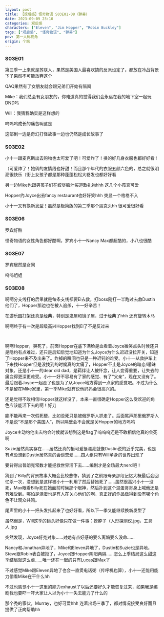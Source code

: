 ```yaml
---
layout: post
title: 【观后感】怪奇物语 S03E01-08（弹幕）
date: 2023-09-09 23:10
categories: 观后感
characters: ["Eleven", "Jim Hopper", "Robin Buckley"]
tags: ["观后感", "怪奇物语", "弹幕"]
pov: 第一人称视角
origin: 个站
---
```


### S03E01

第三季一上来就是苏联人，果然是美国人最喜欢搞的反派设定了，都放在冷战背景下了果然不可能放弃这个

QAQ果然有了女朋友就会跟兄弟们开始有隔阂

Mike：我们总会有女朋友的，你难道真的觉得我们会永远在我的地下室一起玩DND吗

Will：我猜我确实是这样想的

呜呜呜成长的痛苦啊这是

这部剧一边是奇幻打怪故事一边也仍然是成长故事了

### S03E02

小十一跟麦克斯出去购物也太可爱了吧！可爱炸了！换的好几身衣服也都好好看！

（可爱炸了！她俩的友情线也好甜！而且那个年代的衣服五颜六色的，总之就很明亮很快乐（街上女孩子都是那种蓬蓬松松大卷发也都好好看

另一边Mike也跟男孩子们在绞尽脑汁买道歉礼物hhh 这几个小孩真可爱

Hopper约Joyce出去fancy restaurant也好好笑hhh 突显一个格格不入

小十一又有换新发型！虽然是极简版的第二季那个朋克头hh 很可爱很好看

### S03E06

罗宾好酷

怪奇物语的女性角色都好酷啊，罗宾小十一Nancy Max都超酷的，小八也很酷

### S03E07

罗宾居然是女同

呜呜姐姐

### S03E08

啊啊分支线打的后果就是每条支线都要El去救，打boss刚打一半跑过去救Dustin他们了，Hopper那边也在被人追杀，十一好辛苦！

在游乐园打架还真是经典，特别是鬼屋和镜子屋，过于经典了hhh 还有旋转木马

啊啊终于有一次是超级高兴Hopper找到El了不是反过来

<br>

啊啊Hopper，哭死了。前面Hopper在底下满脸是血看着Joyce微笑点头时候还只是隐约有点难过，还只是后知后觉地知道为什么Joyce为什么迟迟没拉开关，知道了Hopper来不及出来了。炸掉的瞬间也只是一种迟钝的难受。小十一从救护车上下来找Hopper但是没找到的时候真的太痛了，Hopper不止是Joyce的暗恋/暧昧对象，还是小十一的dear old dad，是羁绊让人被怀念，让人变得重要，让失去的痛变得更深更难受。小十一好不容易有了家的感觉、有了“父亲”，现在又没有了。最后跟着Joyce一起走了也是为了从Joyce地方得到一点家的感觉吧。不过为什么不是留在Mike家里，第一季Mike就有说他妈妈会很高兴的。

还是觉得不敢相信Hopper就这样没了，本来一直很确定Hopper这么受欢迎的角色应该能活下去的啊！好刀

能不能再来一次假死梗，比如没死只是被俄罗斯人抓走了。后面尾声那里俄罗斯人不是说“不是那个美国人”，所以隔壁会不会就是关Hopper的地方呜呜

Joyce主动约他出去约会时候就该想到这是flag了呜呜呜还是不敢相信他真的会死啊

Suzie居然真实存在……居然还真的挺可爱挺漂亮就像Dustin说的近乎完美，也是有点没想到Dustin居然真的会谈恋爱……四人组只有Will单身的世界出现了

要背得出普朗克常数才能拯救世界活下去……编剧才是全场最大nerd吧！

猜到了Billy的背景故事大概会比较悲惨，猜到了之前跟母亲那段记忆大概最后会回忆杀一次，没想到是这样被小十一利用了然后替她死了……虽然很高兴小十一没死，Max眼看Billy死在她面前时候那个眼神，然后扑到这个混蛋哥哥身上喊他还是有难受到。哪怕是混蛋也是有人在关心他们的啊，真正好的作品做得到没有哪个角色不让观众共鸣。

尾声里的小十一把头发扎起来了也好好看，所以下一季又能继续换新发型了

虽然但是，Will这季的镜头好像只在做一件事：摸脖子（人形探测仪.jpg，工具人.jpg

突然发现，Joyce好克对象……对她有点好感的要么离婚要么没命……

Nancy和Jonathan异地了，Mike和Eleven异地了，Dustin和Suzie也是异地，Steve跟Robin表白被拒了，Joyce跟Hopper阴阳两隔……怎么上季结局这么甜这季结局就这么虐……唯一还在一起的只有Lucas跟Max了

不过感觉Mike跟Eleven异地了也会一直煲电话粥（传呼机也算），小十一还能用能力偷看Mike在干什么hh

不过也感觉小十一这里的能力exhaust了以后还要好久才能恢复过来，如果我是编剧我也要吓一吓大家让人以为小十一失去能力了什么的

那个秃的家伙，Murray，也好可爱hhh 连着出场三季了，都对情况接受良好而且提供了正向帮助hh

